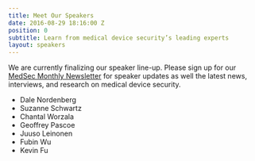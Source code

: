 ```yaml
---
title: Meet Our Speakers
date: 2016-08-29 18:16:00 Z
position: 0
subtitle: Learn from medical device security’s leading experts
layout: speakers
---
```


<div class="alert alert-warning" role="alert">We are currently finalizing our speaker line-up. Please sign up for our <a href="#">MedSec Monthly Newsletter</a> for speaker updates as well the latest news, interviews, and research on medical device security.</div>

* Dale Nordenberg
* Suzanne Schwartz
* Chantal Worzala
* Geoffrey Pascoe
* Juuso Leinonen
* Fubin Wu
* Kevin Fu
